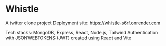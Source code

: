 # Whistle

A twitter clone project
Deployment site: https://whistle-s6rf.onrender.com

Tech stacks: MongoDB, Express, React, Node.js, Tailwind
Authentication with JSONWEBTOKENS (JWT)
created using React and Vite
